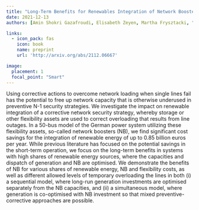 ```yaml
---
title: "Long-Term Benefits for Renewables Integration of Network Boosters for Corrective Grid Security"
date: 2021-12-13
authors: [Amin Shokri Gazafroudi, Elisabeth Zeyen, Martha Frysztacki, "admin", Tom Brown]

links:
  - icon_pack: fas
    icon: book
    name: preprint
    url: 'http://arxiv.org/abs/2112.06667'

image:
  placement: 1
  focal_point: "Smart"
---
```


Using corrective actions to overcome network loading when single lines fail
has the potential to free up network capacity that is otherwise underused in
preventive N-1 security strategies. We investigate the impact on renewable
integration of a corrective network security strategy, whereby storage or other
flexibility assets are used to correct overloading that results from line
outages. In a 50-bus model of the German power system utilizing these
flexibility assets, so-called network boosters (NB), we find significant cost
savings for the integration of renewable energy of up to 0.85 billion euros per
year. While previous literature has focused on the potential savings in the
short-term operation, we focus on the long-term benefits in systems with high
shares of renewable energy sources, where the capacities and dispatch of
generation and NB are optimised. We demonstrate the benefits of NB for various
shares of renewable energy, NB and flexibility costs, as well as different
allowed levels of temporary overloading the lines in both (i) a sequential
model, where long-run generation investments are optimised separately from the
NB capacities, and (ii) a simultaneous model, where generation is co-optimised
with NB investment so that mixed preventive-corrective approaches are possible.
